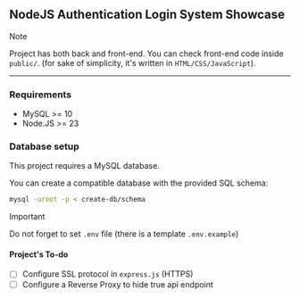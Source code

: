 ## NodeJS Authentication Login System Showcase

> [!NOTE]
> Project has both back and front-end. You can check front-end code inside `public/`.
> (for sake of simplicity, it's written in `HTML/CSS/JavaScript`).


<hr/>


### Requirements 

- MySQL >= 10 
- Node.JS >= 23


### Database setup 

This project requires a MySQL database. 

You can create a compatible database with the provided SQL schema: 

```bash
mysql -uroot -p < create-db/schema
```

> [!IMPORTANT]
> Do not forget to set `.env` file (there is a template `.env.example`)


#### Project's To-do

- [ ] Configure SSL protocol in `express.js` (HTTPS)
- [ ] Configure a Reverse Proxy to hide true api endpoint  
